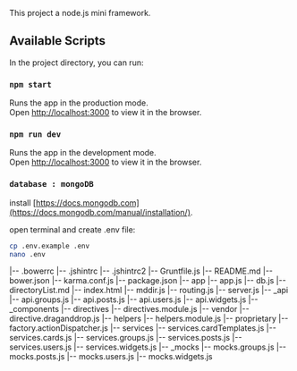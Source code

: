 This project a node.js mini framework.

## Available Scripts

In the project directory, you can run:

### `npm start`

Runs the app in the production mode.<br>
Open [http://localhost:3000](http://localhost:3000) to view it in the browser.

### `npm run dev`

Runs the app in the development mode.<br>
Open [http://localhost:3000](http://localhost:3000) to view it in the browser.

### `database : mongoDB`

install [https://docs.mongodb.com](https://docs.mongodb.com/manual/installation/).


open terminal and create .env file:

```bash
cp .env.example .env
nano .env
```
|-- .bowerrc
|-- .jshintrc
|-- .jshintrc2
|-- Gruntfile.js
|-- README.md
|-- bower.json
|-- karma.conf.js
|-- package.json
|-- app
|-- app.js
|-- db.js
|-- directoryList.md
|-- index.html
|-- mddir.js
|-- routing.js
|-- server.js
|-- _api
|-- api.groups.js
|-- api.posts.js
|-- api.users.js
|-- api.widgets.js
|-- _components
|-- directives
    |-- directives.module.js
    |-- vendor
        |-- directive.draganddrop.js
|-- helpers
    |-- helpers.module.js
    |-- proprietary
        |-- factory.actionDispatcher.js
|-- services
    |-- services.cardTemplates.js
    |-- services.cards.js
    |-- services.groups.js
    |-- services.posts.js
    |-- services.users.js
    |-- services.widgets.js
|-- _mocks
|-- mocks.groups.js
|-- mocks.posts.js
|-- mocks.users.js
|-- mocks.widgets.js
